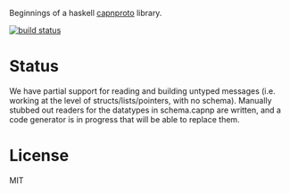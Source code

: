 Beginnings of a haskell [capnproto][1] library.

[![build status][ci-img]][ci]

# Status

We have partial support for reading and building untyped messages (i.e.
working at the level of structs/lists/pointers, with no schema).
Manually stubbed out readers for the datatypes in schema.capnp are
written, and a code generator is in progress that will be able to
replace them.

# License

MIT

[1]: https://capnproto.org/

[ci-img]: https://gitlab.com/isd/haskell-capnp/badges/master/build.svg
[ci]: https://gitlab.com/isd/haskell-capnp/pipelines
